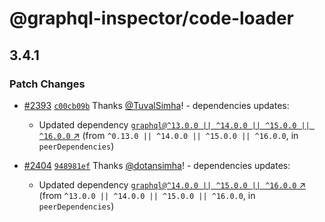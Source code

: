 # @graphql-inspector/code-loader

## 3.4.1

### Patch Changes

- [#2393](https://github.com/kamilkisiela/graphql-inspector/pull/2393)
  [`c00cb09b`](https://github.com/kamilkisiela/graphql-inspector/commit/c00cb09b8576efe13745300456679bda0b2675aa)
  Thanks [@TuvalSimha](https://github.com/TuvalSimha)! - dependencies updates:

  - Updated dependency
    [`graphql@^13.0.0 || ^14.0.0 || ^15.0.0 || ^16.0.0` ↗︎](https://www.npmjs.com/package/graphql/v/13.0.0)
    (from `^0.13.0 || ^14.0.0 || ^15.0.0 || ^16.0.0`, in `peerDependencies`)

- [#2404](https://github.com/kamilkisiela/graphql-inspector/pull/2404)
  [`948981ef`](https://github.com/kamilkisiela/graphql-inspector/commit/948981ef61f2c72e31db982f2547f7ef6b9b48f8)
  Thanks [@dotansimha](https://github.com/dotansimha)! - dependencies updates:
  - Updated dependency
    [`graphql@^14.0.0 || ^15.0.0 || ^16.0.0` ↗︎](https://www.npmjs.com/package/graphql/v/14.0.0)
    (from `^13.0.0 || ^14.0.0 || ^15.0.0 || ^16.0.0`, in `peerDependencies`)
